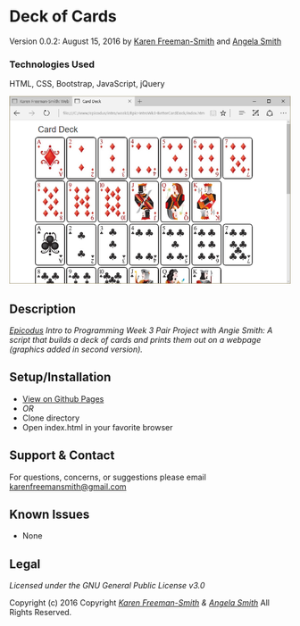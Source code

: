 # Deck of Cards
Version 0.0.2: August 15, 2016
by [Karen Freeman-Smith](https://karenfreemansmith.github.io) and [Angela Smith](https://github.com/avksmit2)

### Technologies Used
HTML, CSS, Bootstrap, JavaScript, jQuery

![screenshot of project running](screenshot.png)

## Description
*[Epicodus](http://epicodus.com) Intro to Programming Week 3 Pair Project with Angie Smith: A script that builds a deck of cards and prints them out on a webpage (graphics added in second version).*

## Setup/Installation
* [View on Github Pages](https://karenfreemansmith.github.io/Epic-IntroWk3-BetterCardDeck)
* _OR_
* Clone directory
* Open index.html in your favorite browser

## Support & Contact
For questions, concerns, or suggestions please email karenfreemansmith@gmail.com

## Known Issues
* None

## Legal
*Licensed under the GNU General Public License v3.0*

Copyright (c) 2016 Copyright _[Karen Freeman-Smith](https://karenfreemansmith.github.io) & [Angela Smith](https://github.com/avksmit2)_ All Rights Reserved.
